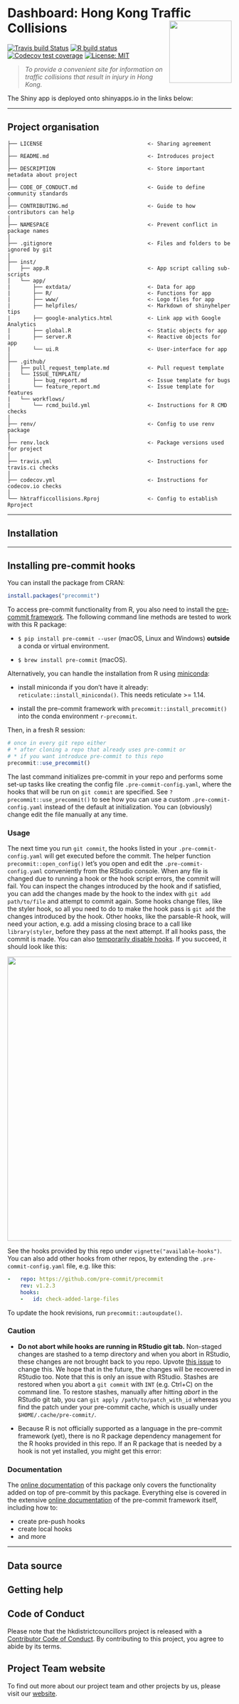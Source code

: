 # Dashboard: Hong Kong Traffic Collisions <img src="https://raw.githubusercontent.com/avisionh/dashboard-hkdistrictcouncillors/master/inst/app/www/logo.png" align="right" height="140" />

<!-- badges: start -->
[![Travis build Status](https://travis-ci.org/Hong-Kong-Districts-Info/hktrafficcollisions.svg?branch=main)](https://travis-ci.org/Hong-Kong-Districts-Info/hktrafficcollisions) [![R build status](https://github.com/Hong-Kong-Districts-Info/hktrafficcollisions/workflows/R-CMD-check/badge.svg)](https://github.com/Hong-Kong-Districts-Info/hktrafficcollisions/actions) [![Codecov test coverage](https://codecov.io/gh/Hong-Kong-Districts-Info/hktrafficcollisions/branch/master/graph/badge.svg)](https://codecov.io/gh/Hong-Kong-Districts-Info/hktrafficcollisions?branch=master) [![License: MIT](https://img.shields.io/badge/License-MIT-yellow.svg)](https://opensource.org/licenses/MIT)
<!-- badges: end -->

> *To provide a convenient site for information on traffic collisions that result in injury in Hong Kong.*

The Shiny app is deployed onto shinyapps.io in the links below:

***

## Project organisation
    ├── LICENSE                                 <- Sharing agreement
    │
    ├── README.md                               <- Introduces project
    │
    ├── DESCRIPTION                             <- Store important metadata about project
    │
    ├── CODE_OF_CONDUCT.md                      <- Guide to define community standards
    │
    ├── CONTRIBUTING.md                         <- Guide to how contributors can help
    │
    ├── NAMESPACE                               <- Prevent conflict in package names
    │
    ├── .gitignore                              <- Files and folders to be ignored by git
    │
    ├── inst/
    │   ├── app.R                               <- App script calling sub-scripts
    │   └── app/               
    |       ├── extdata/                        <- Data for app
    |       ├── R/                              <- Functions for app
    |       ├── www/                            <- Logo files for app
    |       ├── helpfiles/                      <- Markdown of shinyhelper tips
    |       ├── google-analytics.html           <- Link app with Google Analytics
    |       ├── global.R                        <- Static objects for app
    |       ├── server.R                        <- Reactive objects for app
    |       └── ui.R                            <- User-interface for app
    │
    ├── .github/                         
    │   ├── pull_request_template.md            <- Pull request template
    |   └── ISSUE_TEMPLATE/
    |       ├── bug_report.md                   <- Issue template for bugs
    |       └── feature_report.md               <- Issue template for features
    |   └── workflows/
    |       └── rcmd_build.yml                  <- Instructions for R CMD checks
    │
    ├── renv/                                   <- Config to use renv package
    │
    ├── renv.lock                               <- Package versions used for project
    │
    ├── travis.yml                              <- Instructions for travis.ci checks
    │
    ├── codecov.yml                             <- Instructions for codecov.io checks
    │
    └── hktrafficcollisions.Rproj               <- Config to establish Rproject

***
## Installation


***
## Installing pre-commit hooks
You can install the package from CRAN:

``` r
install.packages("precommit")
```

To access pre-commit functionality from R, you also need to install the
[pre-commit framework](https://pre-commit.com). The following command
line methods are tested to work with this R package:

  - `$ pip install pre-commit --user` (macOS, Linux and Windows)
    **outside** a conda or virtual environment.

  - `$ brew install pre-commit` (macOS).

Alternatively, you can handle the installation from R using
[miniconda](https://docs.conda.io/en/latest/miniconda.html):

  - install miniconda if you don’t have it already:
    `reticulate::install_miniconda()`. This needs reticulate \>= 1.14.

  - install the pre-commit framework with
    `precommit::install_precommit()` into the conda environment
    `r-precommit`.

Then, in a fresh R session:

``` r
# once in every git repo either
# * after cloning a repo that already uses pre-commit or
# * if you want introduce pre-commit to this repo
precommit::use_precommit()
```

The last command initializes pre-commit in your repo and performs some
set-up tasks like creating the config file `.pre-commit-config.yaml`,
where the hooks that will be run on `git commit` are specified. See
`?precommit::use_precommit()` to see how you can use a custom
`.pre-commit-config.yaml` instead of the default at initialization. You
can (obviously) change edit the file manually at any time.

### Usage

The next time you run `git commit`, the hooks listed in your
`.pre-commit-config.yaml` will get executed before the commit. The
helper function `precommit::open_config()` let’s you open and edit the
`.pre-commit-config.yaml` conveniently from the RStudio console. When
any file is changed due to running a hook or the hook script errors, the
commit will fail. You can inspect the changes introduced by the hook and
if satisfied, you can add the changes made by the hook to the index with
`git add path/to/file` and attempt to commit again. Some hooks change
files, like the styler hook, so all you need to do to make the hook pass
is `git add` the changes introduced by the hook. Other hooks, like the
parsable-R hook, will need your action, e.g. add a missing closing brace
to a call like `library(styler`, before they pass at the next attempt.
If all hooks pass, the commit is made. You can also [temporarily disable
hooks](https://pre-commit.com/#temporarily-disabling-hooks). If you
succeed, it should look like this:

<img src="man/figures/screenshot.png" width="639" />

See the hooks provided by this repo under `vignette("available-hooks")`.
You can also add other hooks from other repos, by extending the
`.pre-commit-config.yaml` file, e.g. like this:

``` yaml
-   repo: https://github.com/pre-commit/precommit
    rev: v1.2.3
    hooks: 
    -   id: check-added-large-files
```

To update the hook revisions, run `precommit::autoupdate()`.

### Caution

  - **Do not abort while hooks are running in RStudio git tab.**
    Non-staged changes are stashed to a temp directory and when you
    abort in RStudio, these changes are not brought back to you repo.
    Upvote [this issue](https://github.com/rstudio/rstudio/issues/6471)
    to change this. We hope that in the future, the changes will be
    recovered in RStudio too. Note that this is only an issue with
    RStudio. Stashes are restored when you abort a `git commit` with
    `INT` (e.g. Ctrl+C) on the command line. To restore stashes,
    manually after hitting *abort* in the RStudio git tab, you can `git
    apply /path/to/patch_with_id` whereas you find the patch under your
    pre-commit cache, which is usually under `$HOME/.cache/pre-commit/`.

  - Because R is not officially supported as a language in the
    pre-commit framework (yet), there is no R package dependency
    management for the R hooks provided in this repo. If an R package
    that is needed by a hook is not yet installed, you might get this
    error:

### Documentation
The [online documentation](https://lorenzwalthert.github.io/precommit/index.html) of this package only covers the functionality added on top of pre-commit by this package. Everything else is covered in the extensive [online documentation](https://pre-commit.com/) of the pre-commit framework itself, including how to:

- create pre-push hooks
- create local hooks
- and more

***

## Data source

## Getting help

## Code of Conduct

Please note that the hkdistrictcouncillors project is released with a [Contributor Code of Conduct](https://github.com/avisionh/hktrafficcollisions/blob/document/community-standards/CODE_OF_CONDUCT.md). By contributing to this project, you agree to abide by its terms.

## Project Team website
To find out more about our project team and other projects by us, please visit our [website](https://hong-kong-districts-info.github.io/).
